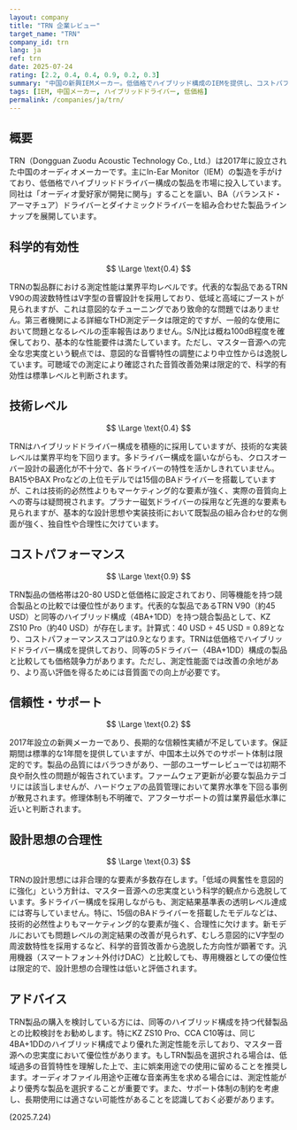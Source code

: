 ```yaml
---
layout: company
title: "TRN 企業レビュー"
target_name: "TRN"
company_id: trn
lang: ja
ref: trn
date: 2025-07-24
rating: [2.2, 0.4, 0.4, 0.9, 0.2, 0.3]
summary: "中国の新興IEMメーカー。低価格でハイブリッド構成のIEMを提供し、コストパフォーマンスは良好。測定性能は業界平均レベルだが、科学的忠実度よりも娯楽性を重視した音響特性を採用している。"
tags: [IEM, 中国メーカー, ハイブリッドドライバー, 低価格]
permalink: /companies/ja/trn/
---
```


## 概要

TRN（Dongguan Zuodu Acoustic Technology Co., Ltd.）は2017年に設立された中国のオーディオメーカーです。主にIn-Ear Monitor（IEM）の製造を手がけており、低価格でハイブリッドドライバー構成の製品を市場に投入しています。同社は「オーディオ愛好家が開発に関与」することを謳い、BA（バランスド・アーマチュア）ドライバーとダイナミックドライバーを組み合わせた製品ラインナップを展開しています。

## 科学的有効性

$$ \Large \text{0.4} $$

TRNの製品群における測定性能は業界平均レベルです。代表的な製品であるTRN V90の周波数特性はV字型の音響設計を採用しており、低域と高域にブーストが見られますが、これは意図的なチューニングであり致命的な問題ではありません。第三者機関による詳細なTHD測定データは限定的ですが、一般的な使用において問題となるレベルの歪率報告はありません。S/N比は概ね100dB程度を確保しており、基本的な性能要件は満たしています。ただし、マスター音源への完全な忠実度という観点では、意図的な音響特性の調整により中立性からは逸脱しています。可聴域での測定により確認された音質改善効果は限定的で、科学的有効性は標準レベルと判断されます。

## 技術レベル

$$ \Large \text{0.4} $$

TRNはハイブリッドドライバー構成を積極的に採用していますが、技術的な実装レベルは業界平均を下回ります。多ドライバー構成を謳いながらも、クロスオーバー設計の最適化が不十分で、各ドライバーの特性を活かしきれていません。BA15やBAX Proなどの上位モデルでは15個のBAドライバーを搭載していますが、これは技術的必然性よりもマーケティング的な要素が強く、実際の音質向上への寄与は疑問視されます。プラナー磁気ドライバーの採用など先進的な要素も見られますが、基本的な設計思想や実装技術において既製品の組み合わせ的な側面が強く、独自性や合理性に欠けています。

## コストパフォーマンス

$$ \Large \text{0.9} $$

TRN製品の価格帯は20-80 USDと低価格に設定されており、同等機能を持つ競合製品との比較では優位性があります。代表的な製品であるTRN V90（約45 USD）と同等のハイブリッド構成（4BA+1DD）を持つ競合製品として、KZ ZS10 Pro（約40 USD）が存在します。計算式：40 USD ÷ 45 USD = 0.89となり、コストパフォーマンススコアは0.9となります。TRNは低価格でハイブリッドドライバー構成を提供しており、同等の5ドライバー（4BA+1DD）構成の製品と比較しても価格競争力があります。ただし、測定性能面では改善の余地があり、より高い評価を得るためには音質面での向上が必要です。

## 信頼性・サポート

$$ \Large \text{0.2} $$

2017年設立の新興メーカーであり、長期的な信頼性実績が不足しています。保証期間は標準的な1年間を提供していますが、中国本土以外でのサポート体制は限定的です。製品の品質にはバラつきがあり、一部のユーザーレビューでは初期不良や耐久性の問題が報告されています。ファームウェア更新が必要な製品カテゴリには該当しませんが、ハードウェアの品質管理において業界水準を下回る事例が散見されます。修理体制も不明確で、アフターサポートの質は業界最低水準に近いと判断されます。

## 設計思想の合理性

$$ \Large \text{0.3} $$

TRNの設計思想には非合理的な要素が多数存在します。「低域の興奮性を意図的に強化」という方針は、マスター音源への忠実度という科学的観点から逸脱しています。多ドライバー構成を採用しながらも、測定結果基準表の透明レベル達成には寄与していません。特に、15個のBAドライバーを搭載したモデルなどは、技術的必然性よりもマーケティング的な要素が強く、合理性に欠けます。新モデルにおいても問題レベルの測定結果の改善が見られず、むしろ意図的にV字型の周波数特性を採用するなど、科学的音質改善から逸脱した方向性が顕著です。汎用機器（スマートフォン＋外付けDAC）と比較しても、専用機器としての優位性は限定的で、設計思想の合理性は低いと評価されます。

## アドバイス

TRN製品の購入を検討している方には、同等のハイブリッド構成を持つ代替製品との比較検討をお勧めします。特にKZ ZS10 Pro、CCA C10等は、同じ4BA+1DDのハイブリッド構成でより優れた測定性能を示しており、マスター音源への忠実度において優位性があります。もしTRN製品を選択される場合は、低域過多の音質特性を理解した上で、主に娯楽用途での使用に留めることを推奨します。オーディオファイル用途や正確な音楽再生を求める場合には、測定性能がより優秀な製品を選択することが重要です。また、サポート体制の制約を考慮し、長期使用には適さない可能性があることを認識しておく必要があります。

(2025.7.24)